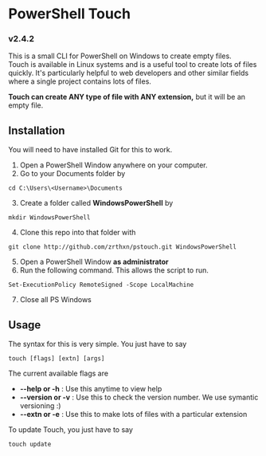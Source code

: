 # PowerShell Touch
### v2.4.2

This is a small CLI for PowerShell on Windows to create empty files.<br>
Touch is available in Linux systems and is a useful tool to create lots of files quickly. It's particularly helpful to web developers and 
other similar fields where a single project contains lots of files.

**Touch can create ANY type of file with ANY extension,** but it will be an empty file.


## Installation
You will need to have installed Git for this to work.

1. Open a PowerShell Window anywhere on your computer.
2. Go to your Documents folder by
```
cd C:\Users\<Username>\Documents
```
3. Create a folder called **WindowsPowerShell** by
```
mkdir WindowsPowerShell
```
4. Clone this repo into that folder with 
```
git clone http://github.com/zrthxn/pstouch.git WindowsPowerShell
```
5. Open a PowerShell Window **as administrator**
6. Run the following command. This allows the script to run.
```
Set-ExecutionPolicy RemoteSigned -Scope LocalMachine
```
7. Close all PS Windows


## Usage
The syntax for this is very simple. You just have to say
```
touch [flags] [extn] [args]
```

The current available flags are
- **--help or -h** : Use this anytime to view help
- **--version or -v** : Use this to check the version number. We use symantic versioning :)
- **--extn or -e** : Use this to make lots of files with a particular extension

To update Touch, you just have to say
```
touch update
```